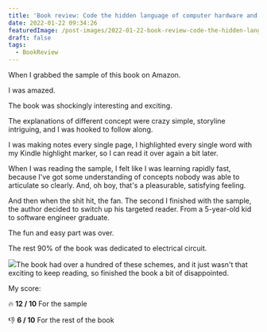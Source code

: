 ```yaml
---
title: 'Book review: Code the hidden language of computer hardware and software'
date: 2022-01-22 09:34:26
featuredImage: /post-images/2022-01-22-book-review-code-the-hidden-language-of-computer-hardware-and-software.webp
draft: false
tags:
  - BookReview
---
```


When I grabbed the sample of this book on Amazon.

I was amazed.

The book was shockingly interesting and exciting.

The explanations of different concept were crazy simple, storyline intriguing, and I was hooked to follow along.

I was making notes every single page, I highlighted every single word with my Kindle highlight marker, so I can read it over again a bit later.

When I was reading the sample, I felt like I was learning rapidly fast, because I've got some understanding of concepts nobody was able to articulate so clearly. And, oh boy, that's a pleasurable, satisfying feeling.

And then when the shit hit, the fan. The second I finished with the sample, the author decided to switch up his targeted reader. From a 5-year-old kid to software engineer graduate.

The fun and easy part was over.

The rest 90% of the book was dedicated to electrical circuit.

![](/post-images/2022-01-electrical-circuit.webp)The book had over a hundred of these schemes, and it just wasn't that exciting to keep reading, so finished the book a bit of disappointed.

My score:

🔥 **12 / 10** For the sample

👎 **6 / 10** For the rest of the book
